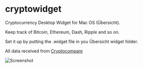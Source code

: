# cryptowidget
Cryptocurrency Desktop Widget for Mac OS (Übersicht).

Keep track of Bitcoin, Ethereum, Dash, Ripple and so on.

Set it up by putting the .widget file in you Übersicht widget folder. 

All data received from [Cryptocompare](https://www.cryptocompare.com/)

![Screenshot](https://github.com/avocadomaster/cryptowidget/blob/master/screenshot.png?raw=true)
